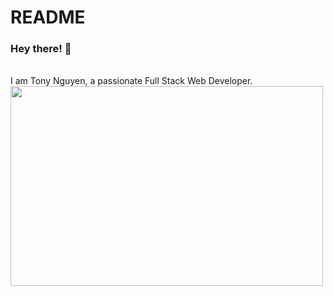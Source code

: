 # README
### Hey there! 🙂
<br />
I am Tony Nguyen, a passionate Full Stack Web Developer. 
<img src="https://i.pinimg.com/originals/0e/0a/54/0e0a54a90658ba6995488a35585642ee.gif" width="500" height="320">
